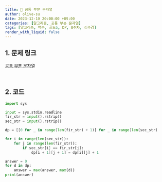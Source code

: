 ```yaml
---
title: 🐣 공통 부분 문자열
author: olive-su
date: 2023-12-10 20:00:00 +09:00
categories: [알고리즘, 공통 부분 문자열]
tags: [알고리즘, 백준, 골드5, DP, 8주차, 김수경]
render_with_liquid: false
---
```


## 1. 문제 링크

[공통 부분 문자열](https://www.acmicpc.net/problem/5582)

<br>

## 2. 코드

```python
import sys

input = sys.stdin.readline
fir_str = input().rstrip()
sec_str = input().rstrip()

dp = [[0 for _ in range(len(fir_str) + 1)] for _ in range(len(sec_str) + 1)]

for i in range(len(sec_str)):
    for j in range(len(fir_str)):
        if sec_str[i] == fir_str[j]:
            dp[i + 1][j + 1] = dp[i][j] + 1

answer = 0
for d in dp:
    answer = max(answer, max(d))
print(answer)
```
